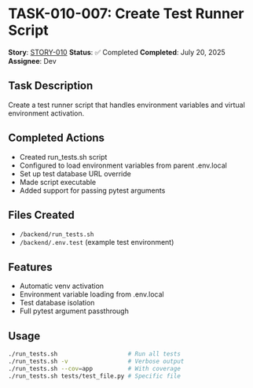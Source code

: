 # TASK-010-007: Create Test Runner Script

**Story**: [STORY-010](../../stories/infrastructure/STORY-010-pytest-setup.md)
**Status**: ✅ Completed
**Completed**: July 20, 2025
**Assignee**: Dev

## Task Description

Create a test runner script that handles environment variables and virtual environment activation.

## Completed Actions

- Created run_tests.sh script
- Configured to load environment variables from parent .env.local
- Set up test database URL override
- Made script executable
- Added support for passing pytest arguments

## Files Created

- `/backend/run_tests.sh`
- `/backend/.env.test` (example test environment)

## Features

- Automatic venv activation
- Environment variable loading from .env.local
- Test database isolation
- Full pytest argument passthrough

## Usage

```bash
./run_tests.sh                    # Run all tests
./run_tests.sh -v                 # Verbose output
./run_tests.sh --cov=app          # With coverage
./run_tests.sh tests/test_file.py # Specific file
```
